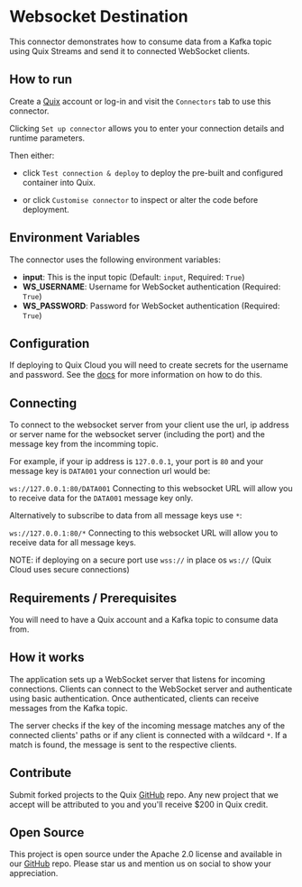 # Websocket Destination

This connector demonstrates how to consume data from a Kafka topic using Quix Streams and send it to connected WebSocket clients.

## How to run

Create a [Quix](https://portal.platform.quix.io/signup?xlink=github) account or log-in and visit the `Connectors` tab to use this connector.

Clicking `Set up connector` allows you to enter your connection details and runtime parameters.

Then either: 
* click `Test connection & deploy` to deploy the pre-built and configured container into Quix. 

* or click `Customise connector` to inspect or alter the code before deployment.

## Environment Variables

The connector uses the following environment variables:

- **input**: This is the input topic (Default: `input`, Required: `True`)
- **WS_USERNAME**: Username for WebSocket authentication (Required: `True`)
- **WS_PASSWORD**: Password for WebSocket authentication (Required: `True`)


## Configuration

If deploying to Quix Cloud you will need to create secrets for the username and password.
See the [docs](https://quix.io/docs/deploy/secrets-management.html) for more information on how to do this.

## Connecting

To connect to the websocket server from your client use the url, ip address or server name for the websocket server (including the port) and the message key from the incomming topic.

For example, if your ip address is `127.0.0.1`, your port is `80` and your message key is `DATA001` your connection url would be:

`ws://127.0.0.1:80/DATA001` Connecting to this websocket URL will allow you to receive data for the `DATA001` message key only.

Alternatively to subscribe to data from all message keys use `*`:

`ws://127.0.0.1:80/*` Connecting to this websocket URL will allow you to receive data for all message keys.

NOTE: if deploying on a secure port use `wss://` in place os `ws://` (Quix Cloud uses secure connections)


## Requirements / Prerequisites

You will need to have a Quix account and a Kafka topic to consume data from. 

## How it works

The application sets up a WebSocket server that listens for incoming connections. Clients can connect to the WebSocket server and authenticate using basic authentication. Once authenticated, clients can receive messages from the Kafka topic.

The server checks if the key of the incoming message matches any of the connected clients' paths or if any client is connected with a wildcard `*`. If a match is found, the message is sent to the respective clients.

## Contribute

Submit forked projects to the Quix [GitHub](https://github.com/quixio/quix-samples) repo. Any new project that we accept will be attributed to you and you'll receive $200 in Quix credit.

## Open Source

This project is open source under the Apache 2.0 license and available in our [GitHub](https://github.com/quixio/quix-samples) repo. Please star us and mention us on social to show your appreciation.